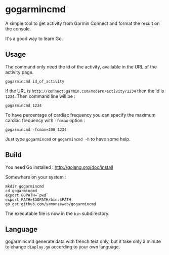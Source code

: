 # gogarmincmd

A simple tool to get activity from Garmin Connect and format the result on the console.

It's a good way to learn Go.

## Usage

The command only need the id of the activity, available in the URL of the activity page.

	gogarmincmd id_of_activity

If the URL is `http://connect.garmin.com/modern/activity/1234` then the id is `1234`. Then command line will be :

	gogarmincmd 1234

To have percentage of cardiac frequency you can specify the maximum cardiac frequency with `-fcmax` option :

	gogarmincmd -fcmax=200 1234

Just type `gogarmincmd` or `gogarmincmd -h` to have some help.


## Build

You need Go installed : <http://golang.org/doc/install>

Somewhere on your system :

	mkdir gogarmincmd
	cd gogarmincmd
	export GOPATH=`pwd`
	export PATH=$GOPATH/bin:$PATH
	go get github.com/samonzeweb/gogarmincmd
	
The executable file is now in the `bin` subdirectory.


## Language

gogarmincmd generate data with french text only, but it take only a minute to change `diaplay.go` according to your own language.
